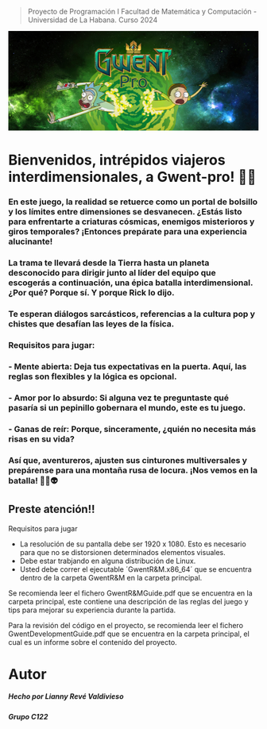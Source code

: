 > Proyecto de Programación I
> Facultad de Matemática y Computación - Universidad de La Habana.
> Curso 2024

![Acaso borró la imagen de la carpeta?](./GwentPro1.png)

# Bienvenidos, intrépidos viajeros interdimensionales, a **Gwent-pro!** 🌌🚀

### En este juego, la realidad se retuerce como un portal de bolsillo y los límites entre dimensiones se desvanecen. ¿Estás listo para enfrentarte a criaturas cósmicas, enemigos misterioros y giros temporales? ¡Entonces prepárate para una experiencia alucinante!

### La trama te llevará desde la Tierra hasta un planeta desconocido para dirigir junto al líder del equipo que escogerás a continuación, una épica batalla interdimensional. ¿Por qué? Porque sí. Y porque Rick lo dijo. 
### Te esperan diálogos sarcásticos, referencias a la cultura pop y chistes que desafían las leyes de la física.

### Requisitos para jugar:
### - Mente abierta: Deja tus expectativas en la puerta. Aquí, las reglas son flexibles y la lógica es opcional.
### - Amor por lo absurdo: Si alguna vez te preguntaste qué pasaría si un pepinillo gobernara el mundo, este es tu juego.
### - Ganas de reír: Porque, sinceramente, ¿quién no necesita más risas en su vida?

### Así que, aventureros, ajusten sus cinturones multiversales y prepárense para una montaña rusa de locura. ¡Nos vemos en la batalla! 🌟🌮👽

## Preste atención!!

Requisitos para jugar
* La resolución de su pantalla debe ser 1920 x 1080. Esto es necesario para que no se distorsionen determinados elementos visuales.
* Debe estar trabjando en alguna distribución de Linux.
* Usted debe correr el ejecutable ´GwentR&M.x86_64´ que se encuentra dentro de la carpeta GwentR&M en la carpeta principal.

Se recomienda leer el fichero GwentR&MGuide.pdf que se encuentra en la carpeta principal, este contiene una descripción de las reglas del juego y tips para mejorar su experiencia durante la partida.

Para la revisión del código en el proyecto, se recomienda leer el fichero GwentDevelopmentGuide.pdf que se encuentra en la carpeta principal, el cual es un informe sobre el contenido del proyecto.


# Autor
##### Hecho por Lianny Revé Valdivieso
##### Grupo C122
